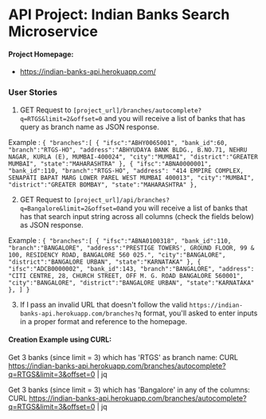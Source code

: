 # API Project: Indian Banks Search Microservice

#### Project Homepage:

- https://indian-banks-api.herokuapp.com/

### User Stories

1. GET Request to `[project_url]/branches/autocomplete?q=RTGS&limit=2&offset=0` and you will receive a list of banks that has query as branch name as JSON response.

Example : `{ "branches":[ { "ifsc":"ABHY0065001", "bank_id":60, "branch":"RTGS-HO", "address":"ABHYUDAYA BANK BLDG., B.NO.71, NEHRU NAGAR, KURLA (E), MUMBAI-400024", "city":"MUMBAI", "district":"GREATER MUMBAI", "state":"MAHARASHTRA" }, { "ifsc":"ABNA0000001", "bank_id":110, "branch":"RTGS-HO", "address": "414 EMPIRE COMPLEX, SENAPATI BAPAT MARG LOWER PAREL WEST MUMBAI 400013", "city":"MUMBAI", "district":"GREATER BOMBAY", "state":"MAHARASHTRA" },`

2. GET Request to `[project_url]/api/branches?q=Bangalore&limit=2&offset=0`and you will receive a list of banks that has that search input string across all columns (check the fields below) as JSON response.

Example : `{ "branches":[ { "ifsc":"ABNA0100318", "bank_id":110, "branch":"BANGALORE", "address":"PRESTIGE TOWERS', GROUND FLOOR, 99 & 100, RESIDENCY ROAD, BANGALORE 560 025.", "city":"BANGALORE", "district":"BANGALORE URBAN", "state":"KARNATAKA" }, { "ifsc":"ADCB0000002", "bank_id":143, "branch":"BANGALORE", "address": "CITI CENTRE, 28, CHURCH STREET, OFF M. G. ROAD BANGALORE 560001", "city":"BANGALORE", "district":"BANGALORE URBAN", "state":"KARNATAKA" }, ] }`

3. If I pass an invalid URL that doesn't follow the valid `https://indian-banks-api.herokuapp.com/branches?q` format, you'll asked to enter inputs in a proper format and reference to the homepage.

#### Creation Example using CURL:

Get 3 banks (since limit = 3) which has 'RTGS' as branch name:
CURL https://indian-banks-api.herokuapp.com/branches/autocomplete?q=RTGS&limit=3&offset=0 | jq

Get 3 banks (since limit = 3) which has 'Bangalore' in any of the columns:
CURL https://indian-banks-api.herokuapp.com/branches/autocomplete?q=RTGS&limit=3&offset=0 | jq

```

```
